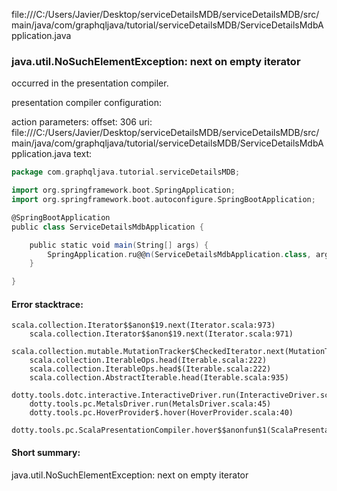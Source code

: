 file:///C:/Users/Javier/Desktop/serviceDetailsMDB/serviceDetailsMDB/src/main/java/com/graphqljava/tutorial/serviceDetailsMDB/ServiceDetailsMdbApplication.java
### java.util.NoSuchElementException: next on empty iterator

occurred in the presentation compiler.

presentation compiler configuration:


action parameters:
offset: 306
uri: file:///C:/Users/Javier/Desktop/serviceDetailsMDB/serviceDetailsMDB/src/main/java/com/graphqljava/tutorial/serviceDetailsMDB/ServiceDetailsMdbApplication.java
text:
```scala
package com.graphqljava.tutorial.serviceDetailsMDB;

import org.springframework.boot.SpringApplication;
import org.springframework.boot.autoconfigure.SpringBootApplication;

@SpringBootApplication
public class ServiceDetailsMdbApplication {

	public static void main(String[] args) {
		SpringApplication.ru@@n(ServiceDetailsMdbApplication.class, args);
	}

}

```



#### Error stacktrace:

```
scala.collection.Iterator$$anon$19.next(Iterator.scala:973)
	scala.collection.Iterator$$anon$19.next(Iterator.scala:971)
	scala.collection.mutable.MutationTracker$CheckedIterator.next(MutationTracker.scala:76)
	scala.collection.IterableOps.head(Iterable.scala:222)
	scala.collection.IterableOps.head$(Iterable.scala:222)
	scala.collection.AbstractIterable.head(Iterable.scala:935)
	dotty.tools.dotc.interactive.InteractiveDriver.run(InteractiveDriver.scala:164)
	dotty.tools.pc.MetalsDriver.run(MetalsDriver.scala:45)
	dotty.tools.pc.HoverProvider$.hover(HoverProvider.scala:40)
	dotty.tools.pc.ScalaPresentationCompiler.hover$$anonfun$1(ScalaPresentationCompiler.scala:376)
```
#### Short summary: 

java.util.NoSuchElementException: next on empty iterator